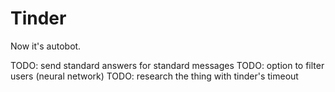 # Tinder

Now it's autobot.

TODO: send standard answers for standard messages
TODO: option to filter users (neural network)
TODO: research the thing with tinder's timeout

